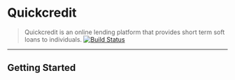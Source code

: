 # Quickcredit

> Quickcredit is an online lending platform that provides short term soft loans to individuals.
[![Build Status](https://travis-ci.org/hardecx/Quickcredit.svg?branch=develop)](https://travis-ci.org/hardecx/Quickcredit)
---
## Getting Started

